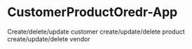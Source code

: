 # CustomerProductOredr-App

Create/delete/update customer
create/update/delete product
create/update/delete vendor

